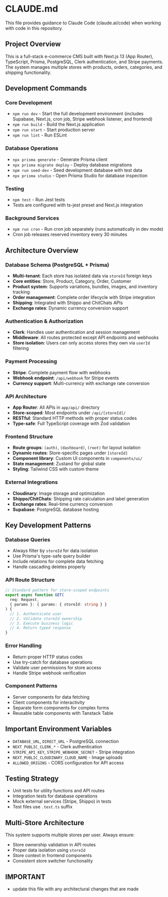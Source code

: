 # CLAUDE.md

This file provides guidance to Claude Code (claude.ai/code) when working with code in this repository.

## Project Overview

This is a full-stack e-commerce CMS built with Next.js 13 (App Router), TypeScript, Prisma, PostgreSQL, Clerk authentication, and Stripe payments. The system manages multiple stores with products, orders, categories, and shipping functionality.

## Development Commands

### Core Development

- `npm run dev` - Start the full development environment (includes Supabase, Next.js, cron job, Stripe webhook listener, and frontend)
- `npm run build` - Build the Next.js application
- `npm run start` - Start production server
- `npm run lint` - Run ESLint

### Database Operations

- `npx prisma generate` - Generate Prisma client
- `npx prisma migrate deploy` - Deploy database migrations
- `npm run seed-dev` - Seed development database with test data
- `npx prisma studio` - Open Prisma Studio for database inspection

### Testing

- `npm test` - Run Jest tests
- Tests are configured with ts-jest preset and Next.js integration

### Background Services

- `npm run cron` - Run cron job separately (runs automatically in dev mode)
- Cron job releases reserved inventory every 30 minutes

## Architecture Overview

### Database Schema (PostgreSQL + Prisma)

- **Multi-tenant**: Each store has isolated data via `storeId` foreign keys
- **Core entities**: Store, Product, Category, Order, Customer
- **Product system**: Supports variations, bundles, images, and inventory tracking
- **Order management**: Complete order lifecycle with Stripe integration
- **Shipping**: Integrated with Shippo and ChitChats APIs
- **Exchange rates**: Dynamic currency conversion support

### Authentication & Authorization

- **Clerk**: Handles user authentication and session management
- **Middleware**: All routes protected except API endpoints and webhooks
- **Store isolation**: Users can only access stores they own via `userId` filtering

### Payment Processing

- **Stripe**: Complete payment flow with webhooks
- **Webhook endpoint**: `/api/webhook` for Stripe events
- **Currency support**: Multi-currency with exchange rate conversion

### API Architecture

- **App Router**: All APIs in `app/api/` directory
- **Store-scoped**: Most endpoints under `/api/[storeId]/`
- **RESTful**: Standard HTTP methods with proper status codes
- **Type-safe**: Full TypeScript coverage with Zod validation

### Frontend Structure

- **Route groups**: `(auth)`, `(dashboard)`, `(root)` for layout isolation
- **Dynamic routes**: Store-specific pages under `[storeId]`
- **Component library**: Custom UI components in `components/ui/`
- **State management**: Zustand for global state
- **Styling**: Tailwind CSS with custom theme

### External Integrations

- **Cloudinary**: Image storage and optimization
- **Shippo/ChitChats**: Shipping rate calculation and label generation
- **Exchange rates**: Real-time currency conversion
- **Supabase**: PostgreSQL database hosting

## Key Development Patterns

### Database Queries

- Always filter by `storeId` for data isolation
- Use Prisma's type-safe query builder
- Include relations for complete data fetching
- Handle cascading deletes properly

### API Route Structure

```typescript
// Standard pattern for store-scoped endpoints
export async function GET(
  req: Request,
  { params }: { params: { storeId: string } }
) {
  // 1. Authenticate user
  // 2. Validate storeId ownership
  // 3. Execute business logic
  // 4. Return typed response
}
```

### Error Handling

- Return proper HTTP status codes
- Use try-catch for database operations
- Validate user permissions for store access
- Handle Stripe webhook verification

### Component Patterns

- Server components for data fetching
- Client components for interactivity
- Separate form components for complex forms
- Reusable table components with Tanstack Table

## Important Environment Variables

- `DATABASE_URL`, `DIRECT_URL` - PostgreSQL connection
- `NEXT_PUBLIC_CLERK_*` - Clerk authentication
- `STRIPE_API_KEY`, `STRIPE_WEBHOOK_SECRET` - Stripe integration
- `NEXT_PUBLIC_CLOUDINARY_CLOUD_NAME` - Image uploads
- `ALLOWED_ORIGINS` - CORS configuration for API access

## Testing Strategy

- Unit tests for utility functions and API routes
- Integration tests for database operations
- Mock external services (Stripe, Shippo) in tests
- Test files use `.test.ts` suffix

## Multi-Store Architecture

This system supports multiple stores per user. Always ensure:

- Store ownership validation in API routes
- Proper data isolation using `storeId`
- Store context in frontend components
- Consistent store switcher functionality

## IMPORTANT

- update this file with any architectural changes that are made

